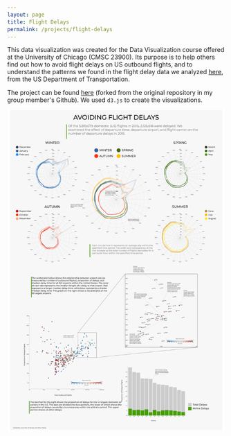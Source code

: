 ```yaml
---
layout: page
title: Flight Delays
permalink: /projects/flight-delays
---
```

This data visualization was created for the Data Visualization course offered at the University of Chicago (CMSC 23900). Its purpose is to help others find out how to avoid flight delays on US outbound flights, and to understand the patterns we found in the flight delay data we analyzed [here](https://www.kaggle.com/usdot/flight-delays), from the US Department of Transportation. 

The project can be found [here](https://github.com/ekxue/flight-visualization) (forked from the original repository in my group member's Github). We used `d3.js` to create the visualizations.

![](../assets/images/flights/flight-delays.png)





